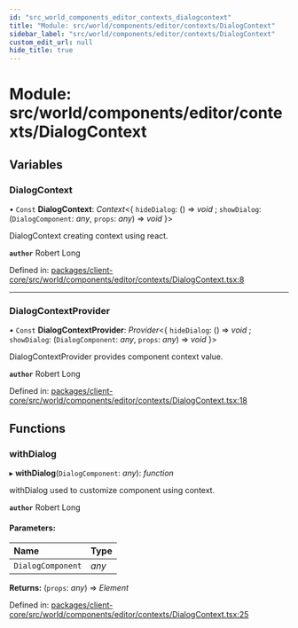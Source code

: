 ```yaml
---
id: "src_world_components_editor_contexts_dialogcontext"
title: "Module: src/world/components/editor/contexts/DialogContext"
sidebar_label: "src/world/components/editor/contexts/DialogContext"
custom_edit_url: null
hide_title: true
---
```


# Module: src/world/components/editor/contexts/DialogContext

## Variables

### DialogContext

• `Const` **DialogContext**: *Context*<{ `hideDialog`: () => *void* ; `showDialog`: (`DialogComponent`: *any*, `props`: *any*) => *void*  }\>

DialogContext creating context using react.

**`author`** Robert Long

Defined in: [packages/client-core/src/world/components/editor/contexts/DialogContext.tsx:8](https://github.com/xr3ngine/xr3ngine/blob/716a06460/packages/client-core/src/world/components/editor/contexts/DialogContext.tsx#L8)

___

### DialogContextProvider

• `Const` **DialogContextProvider**: *Provider*<{ `hideDialog`: () => *void* ; `showDialog`: (`DialogComponent`: *any*, `props`: *any*) => *void*  }\>

DialogContextProvider provides component context value.

**`author`** Robert Long

Defined in: [packages/client-core/src/world/components/editor/contexts/DialogContext.tsx:18](https://github.com/xr3ngine/xr3ngine/blob/716a06460/packages/client-core/src/world/components/editor/contexts/DialogContext.tsx#L18)

## Functions

### withDialog

▸ **withDialog**(`DialogComponent`: *any*): *function*

withDialog used to customize component using context.

**`author`** Robert Long

#### Parameters:

Name | Type |
:------ | :------ |
`DialogComponent` | *any* |

**Returns:** (`props`: *any*) => *Element*

Defined in: [packages/client-core/src/world/components/editor/contexts/DialogContext.tsx:25](https://github.com/xr3ngine/xr3ngine/blob/716a06460/packages/client-core/src/world/components/editor/contexts/DialogContext.tsx#L25)
